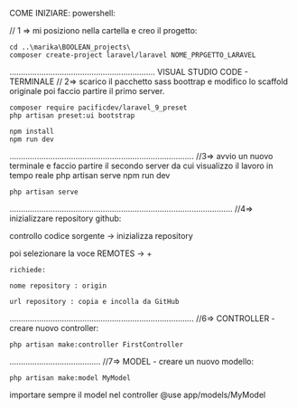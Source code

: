 COME INIZIARE:
powershell:

// 1 => mi posiziono nella cartella e creo il progetto:

    cd ..\marika\BOOLEAN_projects\
    composer create-project laravel/laravel NOME_PRPGETTO_LARAVEL

................................................................
VISUAL STUDIO CODE - TERMINALE
// 2=> scarico il pacchetto sass boottrap e modifico lo scaffold originale
poi faccio partire il primo server.
 
    composer require pacificdev/laravel_9_preset  
    php artisan preset:ui bootstrap
    
    npm install  
    npm run dev


.................................................................................
//3=> avvio un nuovo terminale e faccio partire il secondo server da cui visualizzo il lavoro in tempo reale
php artisan serve  npm run dev

    
    php artisan serve
    
..................................................................................................
//4=> inizializzare repository github:

controllo codice sorgente → inizializza repository

   poi selezionare la voce REMOTES → + 

    richiede:

    nome repository : origin

    url repository : copia e incolla da GitHub


.................................................................................
//6=> CONTROLLER -creare nuovo controller:

  
    php artisan make:controller FirstController

........................................
//7=> MODEL - creare un nuovo modello:

    php artisan make:model MyModel


importare sempre il model nel controller
@use app/models/MyModel


